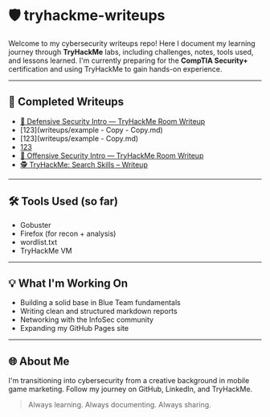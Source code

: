 # 🛡️ tryhackme-writeups

Welcome to my cybersecurity writeups repo!
Here I document my learning journey through **TryHackMe** labs, including challenges, notes, tools used, and lessons learned.
I'm currently preparing for the **CompTIA Security+** certification and using TryHackMe to gain hands-on experience.

---

## 📁 Completed Writeups

- [🦖 Defensive Security Intro — TryHackMe Room Writeup  ](writeups/defsec-intro.md)
- [123](writeups/example - Copy - Copy.md)
- [123](writeups/example - Copy.md)
- [123](writeups/example.md)
- [🦖 Offensive Security Intro — TryHackMe Room Writeup  ](writeups/offsec-intro.md)
- [🕵️ TryHackMe: Search Skills – Writeup](writeups/search-skills.md)

---

## 🛠️ Tools Used (so far)
- Gobuster
- Firefox (for recon + analysis)
- wordlist.txt
- TryHackMe VM

---

## 💡 What I'm Working On
- Building a solid base in Blue Team fundamentals
- Writing clean and structured markdown reports
- Networking with the InfoSec community
- Expanding my GitHub Pages site

---

## 🌐 About Me
I'm transitioning into cybersecurity from a creative background in mobile game marketing.
Follow my journey on GitHub, LinkedIn, and TryHackMe.

> Always learning. Always documenting. Always sharing.

